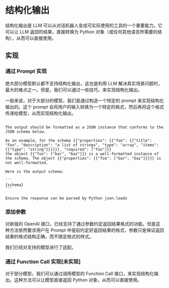 # 结构化输出

结构化输出是 LLM 可以从对话机器人变成可实际使用的工具的一个重要能力。它可以让 LLM 返回的结果，直接转换为 Python 对象（或任何其他语言所需要的结构），从而可以直接使用。

## 实现

### 通过 Prompt 实现

绝大部分模型默认都不支持结构化输出，这也是利用 LLM 解决真实场景问题时，最大的难点之一。但是，我们可以通过一些技巧，来实现结构化输出。

一般来说，对于大部分的模型，我们是通过构造一个特定的 prompt 来实现结构化输出的。这个 prompt 会将用户的输入转换为一个特定的格式，然后再将这个格式传递给模型，从而实现结构化输出。

````text

The output should be formatted as a JSON instance that conforms to the JSON schema below.

As an example, for the schema {{"properties": {{"foo": {{"title": "Foo", "description": "a list of strings", "type": "array", "items": {{"type": "string"}}}}}}, "required": ["foo"]}}
the object {{"foo": ["bar", "baz"]}} is a well-formatted instance of the schema. The object {{"properties": {{"foo": ["bar", "baz"]}}}} is not well-formatted.

Here is the output schema:

```
{schema}
```

Ensure the response can be parsed by Python json.loads
````

### 添加参数

对新版的 OpenAI 接口，已经支持了通过参数约定返回结果格式的功能。但是这种方法依然要求用户在 Prompt 中提前约定好返回结果的格式，参数只是保证返回结果的格式结构正确，而不限定格式的样式。

我们已经对支持的模型进行了适配。

### 通过 Function Call 实现[未实现]

对于部分模型，我们可以通过调用模型的 Function Call 接口，来实现结构化输出。这种方法可以让模型直接返回 Python 对象，从而可以直接使用。
